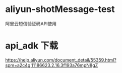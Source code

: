 # aliyun-shotMessage-test
阿里云短信验证码API使用
# api_adk 下载
https://help.aliyun.com/document_detail/55359.html?spm=a2c4g.11186623.2.16.3f193a76mpN8gZ
